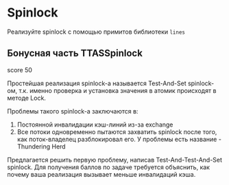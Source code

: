 # Spinlock

Реализуйте spinlock c помощью примитов библиотеки `lines`

## Бонусная часть TTASSpinlock

score 50

Простейшая реализация spinlock-а называется Test-And-Set spinlock-ом, т.к. именно проверка и установка значения в атомик происходят в методе Lock.

Проблемы такого spinlock-а заключаются в:
1. Постоянной инвалидации кэш-линий из-за exchange
2. Все потоки одновременно пытаются захватить spinlock после того, как поток-владелец разблокировал его. У проблемы есть название - Thundering Herd

Предлагается решить первую проблему, написав Test-And-Test-And-Set spinlock. Для получения баллов по задаче требуется объяснить, как почему ваша реализация вызывает меньше инвалидаций кэша.
